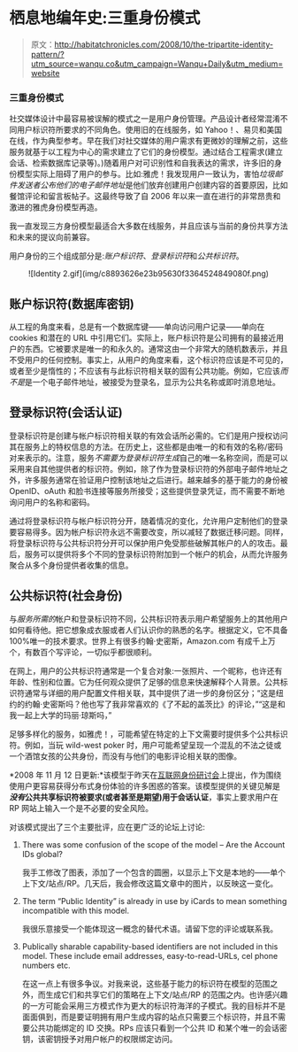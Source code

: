 # 栖息地编年史:三重身份模式

> 原文：<http://habitatchronicles.com/2008/10/the-tripartite-identity-pattern/?utm_source=wanqu.co&utm_campaign=Wanqu+Daily&utm_medium=website>

### 三重身份模式

社交媒体设计中最容易被误解的模式之一是用户身份管理。产品设计者经常混淆不同用户标识符所要求的不同角色。使用旧的在线服务，如 Yahoo！、易贝和美国在线，作为典型参考。早在我们对社交媒体的用户需求有更微妙的理解之前，这些服务就基于以工程为中心的需求建立了它们的身份模型。通过结合工程需求(建立会话、检索数据库记录等)。)随着用户对可识别性和自我表达的需求，许多旧的身份模型实际上阻碍了用户的参与。比如:雅虎！我发现用户一致认为，害怕*垃圾邮件发送者公布他们的电子邮件地址*是他们放弃创建用户创建内容的首要原因，比如餐馆评论和留言板帖子。这最终导致了自 2006 年以来一直在进行的非常昂贵和激进的雅虎身份模型再造。

我一直发现三方身份模型最适合大多数在线服务，并且应该与当前的身份共享方法和未来的提议向前兼容。

用户身份的三个组成部分是:*账户标识符*、*登录标识符*和*公共标识符*。

<center>![Identity 2.gif](img/c8893626e23b95630f3364524849080f.png)</center>

## 账户标识符(数据库密钥)

从工程的角度来看，总是有一个数据库键——单向访问用户记录——单向在 cookies 和潜在的 URL 中引用它们。实际上，账户标识符是公司拥有的最接近用户的东西。它被要求是唯一的和永久的。通常这由一个非常大的随机数表示，并且不受用户的任何控制。事实上，从用户的角度来看，这个标识符应该是不可见的，或者至少是惰性的；不应该有与此标识符相关联的固有公共功能。例如，它应该*而不是*是一个电子邮件地址，被接受为登录名，显示为公共名称或即时消息地址。

## 登录标识符(会话认证)

登录标识符是创建与帐户标识符相关联的有效会话所必需的。它们是用户授权访问其在服务上的特权信息的方法。在历史上，这些都是由唯一的和有效的名称/密码对来表示的。注意，服务*不需要为登录标识符生成*自己的唯一名称空间，而是可以采用来自其他提供者的标识符。例如，除了作为登录标识符的外部电子邮件地址之外，许多服务通常在验证用户控制该地址之后进行。越来越多的基于能力的身份被 OpenID、oAuth 和脸书连接等服务所接受；这些提供登录凭证，而不需要不断地询问用户的名称和密码。

通过将登录标识符与帐户标识符分开，随着情况的变化，允许用户定制他们的登录要容易得多。因为帐户标识符永远不需要改变，所以减轻了数据迁移问题。同样，将登录标识符与公共标识符分开可以保护用户免受那些破解其帐户的人的攻击。最后，服务可以提供将多个不同的登录标识符附加到一个帐户的机会，从而允许服务聚合从多个身份提供者收集的信息。

## 公共标识符(社会身份)

与*服务所需的*帐户和登录标识符不同，公共标识符表示用户希望服务上的其他用户如何看待他。把它想象成衣服或者人们认识你的熟悉的名字。根据定义，它不具备 100%唯一的技术要求。世界上有很多约翰·史密斯，Amazon.com 有成千上万个，有数百个写评论，一切似乎都很顺利。

在网上，用户的公共标识符通常是一个复合对象:一张照片、一个昵称，也许还有年龄、性别和位置。它为任何观众提供了足够的信息来快速解释个人背景。公共标识符通常与详细的用户配置文件相关联，其中提供了进一步的身份区分；“这是纽约的约翰·史密斯吗？他也写了我非常喜欢的《了不起的盖茨比》的评论，”“这是和我一起上大学的玛丽·琼斯吗，”

足够多样化的服务，如雅虎！，可能希望在特定的上下文需要时提供多个公共标识符。例如，当玩 wild-west poker 时，用户可能希望呈现一个混乱的不法之徒或一个酒馆女孩的公共身份，而没有与他们的电影评论相关联的图像。

*2008 年 11 月 12 日更新:*该模型于昨天在[互联网身份研讨会](http://iiw.identitycommons.net)上提出，作为围绕使用户更容易获得分布式身份体验的许多困惑的答案。该模型提供的关键见解是 ***没有*公共共享标识符被要求(或者甚至是期望)用于会话认证**，事实上要求用户在 RP 网站上输入一个是不必要的安全风险。

对该模式提出了三个主要批评，应在更广泛的论坛上讨论:

1.  There was some confusion of the scope of the model – Are the Account IDs global?

    我手工修改了图表，添加了一个包含的圆圈，以显示上下文是本地的——单个上下文/站点/RP。几天后，我会修改这篇文章中的图片，以反映这一变化。

2.  The term “Public Identity” is already in use by iCards to mean something incompatible with this model.

    我很乐意接受一个能体现这一概念的替代术语。请留下您的评论或联系我。

3.  Publically sharable capability-based identifiers are not included in this model. These include email addresses, easy-to-read-URLs, cel phone numbers etc.

    在这一点上有很多争议。对我来说，这些基于能力的标识符在模型的范围之外，而生成它们和共享它们的策略在上下文/站点/RP 的范围之内。也许感兴趣的一方可能会采用三方模式作为更大的标识符海洋的子模式。我的目标并不是面面俱到，而是要证明拥有用户生成内容的站点只需要三个标识符，并且不需要公共功能绑定的 ID 交换。RPs 应该只看到一个公共 ID 和某个唯一的会话密钥，该密钥授予对用户帐户的权限绑定访问。